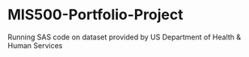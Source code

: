 # MIS500-Portfolio-Project
Running SAS code on dataset provided by US Department of Health &amp; Human Services

